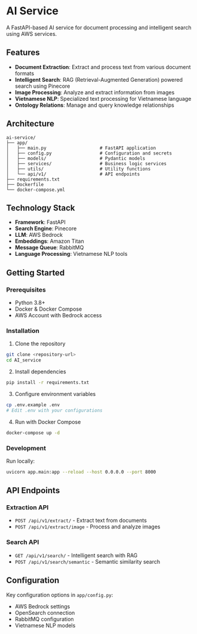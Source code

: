 # AI Service

A FastAPI-based AI service for document processing and intelligent search using AWS services.

## Features

- **Document Extraction**: Extract and process text from various document formats
- **Intelligent Search**: RAG (Retrieval-Augmented Generation) powered search using 
Pinecore
- **Image Processing**: Analyze and extract information from images
- **Vietnamese NLP**: Specialized text processing for Vietnamese language
- **Ontology Relations**: Manage and query knowledge relationships

## Architecture

```
ai-service/
├── app/
│   ├── main.py                    # FastAPI application
│   ├── config.py                  # Configuration and secrets
│   ├── models/                    # Pydantic models
│   ├── services/                  # Business logic services
│   ├── utils/                     # Utility functions
│   └── api/v1/                    # API endpoints
├── requirements.txt
├── Dockerfile
└── docker-compose.yml
```

## Technology Stack

- **Framework**: FastAPI
- **Search Engine**: Pinecore
- **LLM**: AWS Bedrock
- **Embeddings**: Amazon Titan
- **Message Queue**: RabbitMQ
- **Language Processing**: Vietnamese NLP tools

## Getting Started

### Prerequisites

- Python 3.8+
- Docker & Docker Compose
- AWS Account with Bedrock access

### Installation

1. Clone the repository
```bash
git clone <repository-url>
cd AI_service
```

2. Install dependencies
```bash
pip install -r requirements.txt
```

3. Configure environment variables
```bash
cp .env.example .env
# Edit .env with your configurations
```

4. Run with Docker Compose
```bash
docker-compose up -d
```

### Development

Run locally:
```bash
uvicorn app.main:app --reload --host 0.0.0.0 --port 8000
```

## API Endpoints

### Extraction API
- `POST /api/v1/extract/` - Extract text from documents
- `POST /api/v1/extract/image` - Process and analyze images

### Search API
- `GET /api/v1/search/` - Intelligent search with RAG
- `POST /api/v1/search/semantic` - Semantic similarity search

## Configuration

Key configuration options in `app/config.py`:

- AWS Bedrock settings
- OpenSearch connection
- RabbitMQ configuration
- Vietnamese NLP models
